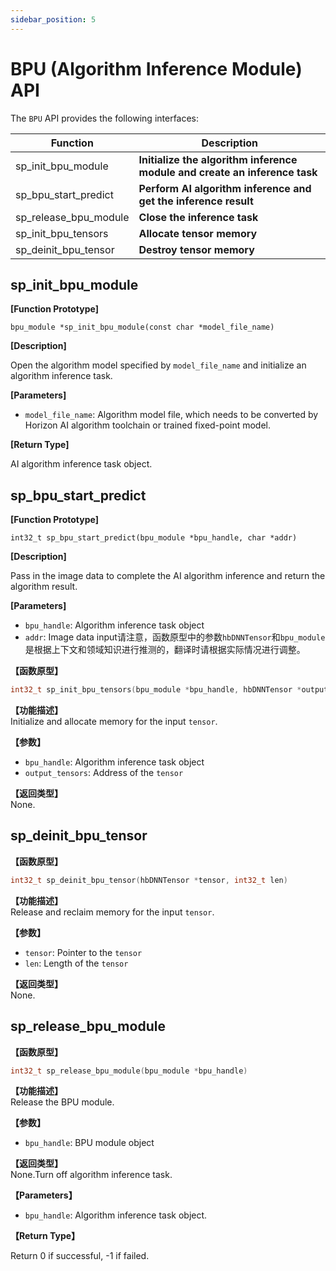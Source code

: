 ```yaml
---
sidebar_position: 5
---
```

# BPU (Algorithm Inference Module) API

The `BPU` API provides the following interfaces:

| Function | Description |
| ---- | ----- |
| sp_init_bpu_module | **Initialize the algorithm inference module and create an inference task** |
| sp_bpu_start_predict | **Perform AI algorithm inference and get the inference result** |
| sp_release_bpu_module | **Close the inference task** |
| sp_init_bpu_tensors | **Allocate tensor memory** |
| sp_deinit_bpu_tensor | **Destroy tensor memory** |


## sp_init_bpu_module

**[Function Prototype]**

`bpu_module *sp_init_bpu_module(const char *model_file_name)`

**[Description]**

Open the algorithm model specified by `model_file_name` and initialize an algorithm inference task.

**[Parameters]**

- `model_file_name`: Algorithm model file, which needs to be converted by Horizon AI algorithm toolchain or trained fixed-point model.

**[Return Type]**

AI algorithm inference task object.

## sp_bpu_start_predict

**[Function Prototype]**

`int32_t sp_bpu_start_predict(bpu_module *bpu_handle, char *addr)`

**[Description]**

Pass in the image data to complete the AI algorithm inference and return the algorithm result.

**[Parameters]**

- `bpu_handle`: Algorithm inference task object
- `addr`: Image data input请注意，函数原型中的参数`hbDNNTensor`和`bpu_module`是根据上下文和领域知识进行推测的，翻译时请根据实际情况进行调整。

**【函数原型】**  
```cpp
int32_t sp_init_bpu_tensors(bpu_module *bpu_handle, hbDNNTensor *output_tensors)
```

**【功能描述】**  
Initialize and allocate memory for the input `tensor`.

**【参数】**
- `bpu_handle`: Algorithm inference task object
- `output_tensors`: Address of the `tensor`

**【返回类型】**  
None.

## sp_deinit_bpu_tensor 

**【函数原型】**  
```cpp
int32_t sp_deinit_bpu_tensor(hbDNNTensor *tensor, int32_t len)
```

**【功能描述】**  
Release and reclaim memory for the input `tensor`.

**【参数】**
- `tensor`: Pointer to the `tensor`
- `len`: Length of the `tensor`

**【返回类型】**  
None.

## sp_release_bpu_module  

**【函数原型】**  
```cpp
int32_t sp_release_bpu_module(bpu_module *bpu_handle)
```

**【功能描述】**  
Release the BPU module.

**【参数】**  
- `bpu_handle`: BPU module object

**【返回类型】**  
None.Turn off algorithm inference task.

**【Parameters】**

- `bpu_handle`: Algorithm inference task object.

**【Return Type】**

Return 0 if successful, -1 if failed.